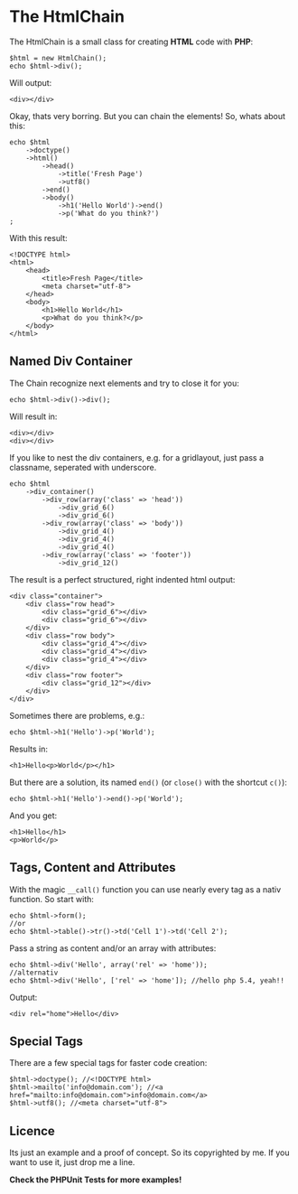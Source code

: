 # The HtmlChain

The HtmlChain is a small class for creating **HTML** code with **PHP**:

	$html = new HtmlChain();
	echo $html->div();

Will output:

	<div></div>

Okay, thats very borring. But you can chain the elements! So, whats about this:

	echo $html
		->doctype()
		->html()
			->head()
				->title('Fresh Page')
				->utf8()
			->end()
			->body()
				->h1('Hello World')->end()
				->p('What do you think?')
	;

With this result:

	<!DOCTYPE html>
	<html>
		<head>
			<title>Fresh Page</title>
			<meta charset="utf-8">
		</head>
		<body>
			<h1>Hello World</h1>
			<p>What do you think?</p>
		</body>
	</html>


## Named Div Container

The Chain recognize next elements and try to close it for you:

	echo $html->div()->div();

Will result in:

	<div></div>
	<div></div>

If you like to nest the div containers, e.g. for a gridlayout, just pass a classname, seperated with underscore.

	echo $html
		->div_container()
			->div_row(array('class' => 'head'))
				->div_grid_6()
				->div_grid_6()
			->div_row(array('class' => 'body'))
				->div_grid_4()
				->div_grid_4()
				->div_grid_4()
			->div_row(array('class' => 'footer'))
				->div_grid_12()

The result is a perfect structured, right indented html output:

	<div class="container">
		<div class="row head">
			<div class="grid_6"></div>
			<div class="grid_6"></div>
		</div>
		<div class="row body">
			<div class="grid_4"></div>
			<div class="grid_4"></div>
			<div class="grid_4"></div>
		</div>
		<div class="row footer">
			<div class="grid_12"></div>
		</div>
	</div>

Sometimes there are problems, e.g.:

	echo $html->h1('Hello')->p('World');

Results in:
	
	<h1>Hello<p>World</p></h1>

But there are a solution, its named `end()` (or `close()` with the shortcut `c()`):

	echo $html->h1('Hello')->end()->p('World');

And you get:

	<h1>Hello</h1>
	<p>World</p>



## Tags, Content and Attributes

With the magic `__call()` function you can use nearly every tag as a nativ function. So start with:

	echo $html->form();
	//or
	echo $html->table()->tr()->td('Cell 1')->td('Cell 2');

Pass a string as content and/or an array with attributes:

	echo $html->div('Hello', array('rel' => 'home'));
	//alternativ
	echo $html->div('Hello', ['rel' => 'home']); //hello php 5.4, yeah!!

Output:

	<div rel="home">Hello</div>

## Special Tags

There are a few special tags for faster code creation:

	$html->doctype(); //<!DOCTYPE html>
	$html->mailto('info@domain.com'); //<a href="mailto:info@domain.com">info@domain.com</a>
	$html->utf8(); //<meta charset="utf-8">

## Licence

Its just an example and a proof of concept. So its copyrighted by me. If you want to use it, just drop me a line.

**Check the PHPUnit Tests for more examples!**